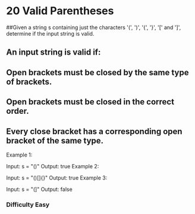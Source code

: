 # 20 Valid Parentheses
##Given a string s containing just the characters '(', ')', '{', '}', '[' and ']', determine if the input string is valid.

## An input string is valid if:

## Open brackets must be closed by the same type of brackets.
## Open brackets must be closed in the correct order.
## Every close bracket has a corresponding open bracket of the same type.
 

Example 1:

Input: s = "()"
Output: true
Example 2:

Input: s = "()[]{}"
Output: true
Example 3:

Input: s = "(]"
Output: false

### Difficulty Easy
